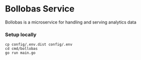 # Bollobas Service

Bollobas is a microservice for handling and serving analytics data

### Setup locally

```
cp config/.env.dist config/.env
cd cmd/bollobas
go run main.go
```
